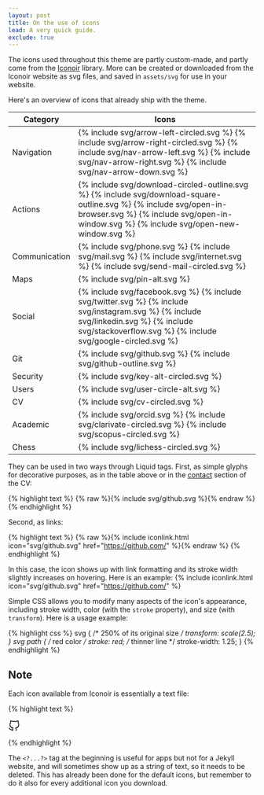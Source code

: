 ```yaml
---
layout: post
title: On the use of icons
lead: A very quick guide.
exclude: true
---
```


The icons used throughout this theme are partly custom-made, and partly come from the [Iconoir](https://iconoir.com/) library. More can be created or downloaded from the Iconoir website as svg files, and saved in `assets/svg` for use in your website.

Here's an overview of icons that already ship with the theme.

<table class="table">
  <thead>
    <tr>
      <th>Category</th>
      <th>Icons</th>
    </tr>
  </thead>
  <tbody>
    <tr>
      <td>Navigation</td>
      <td>{% include svg/arrow-left-circled.svg %} {% include svg/arrow-right-circled.svg %} {% include svg/nav-arrow-left.svg %} {% include svg/nav-arrow-right.svg %} {% include svg/nav-arrow-down.svg %}</td>
    </tr>
    <tr>
      <td>Actions</td>
      <td>{% include svg/download-circled-outline.svg %} {% include svg/download-square-outline.svg %} {% include svg/open-in-browser.svg %} {% include svg/open-in-window.svg %} {% include svg/open-new-window.svg %}</td>
    </tr>
    <tr>
      <td>Communication</td>
      <td>{% include svg/phone.svg %} {% include svg/mail.svg %} {% include svg/internet.svg %} {% include svg/send-mail-circled.svg %}</td>
    </tr>
    <tr>
      <td>Maps</td>
      <td>{% include svg/pin-alt.svg %}</td>
    </tr>
    <tr>
      <td>Social</td>
      <td>{% include svg/facebook.svg %} {% include svg/twitter.svg %} {% include svg/instagram.svg %} {% include svg/linkedin.svg %} {% include svg/stackoverflow.svg %} {% include svg/google-circled.svg %}</td>
    </tr>
    <tr>
      <td>Git</td>
      <td>{% include svg/github.svg %} {% include svg/github-outline.svg %}</td>
    </tr>
    <tr>
      <td>Security</td>
      <td>{% include svg/key-alt-circled.svg %}</td>
    </tr>
    <tr>
      <td>Users</td>
      <td>{% include svg/user-circle-alt.svg %}</td>
    </tr>
    <tr>
      <td>CV</td>
      <td>{% include svg/cv-circled.svg %}</td>
    </tr>
    <tr>
      <td>Academic</td>
      <td>{% include svg/orcid.svg %} {% include svg/clarivate-circled.svg %} {% include svg/scopus-circled.svg %}</td>
    </tr>
    <tr>
      <td>Chess</td>
      <td>{% include svg/lichess-circled.svg %}</td>
    </tr>
  </tbody>
</table>

They can be used in two ways through Liquid tags. First, as simple glyphs for decorative purposes, as in the table above or in the [contact](/cv) section of the CV:

{% highlight text %}
{% raw %}{% include svg/github.svg %}{% endraw %}
{% endhighlight %}

Second, as links:

{% highlight text %}
{% raw %}{% include iconlink.html icon="svg/github.svg" href="https://github.com/" %}{% endraw %}
{% endhighlight %}

In this case, the icon shows up with link formatting and its stroke width slightly increases on hovering. Here is an example: {% include iconlink.html icon="svg/github.svg" href="https://github.com/" %}

Simple CSS allows you to modify many aspects of the icon's appearance, including stroke width, color (with the `stroke` property), and size (with `transform`). Here is a usage example:

{% highlight css %}
svg {
  /* 250% of its original size */
  transform: scale(2.5);
  }
svg path {
    /* red color */
    stroke: red;
    /* thinner line */
    stroke-width: 1.25;
  }
{% endhighlight %}

## Note

Each icon available from Iconoir is essentially a text file:

{% highlight text %}

<?xml version="1.0" encoding="UTF-8"?><svg width="24px" height="24px" stroke-width="1.5" viewBox="0 0 24 24" fill="none" xmlns="http://www.w3.org/2000/svg" color="#000000"><path d="M16 22.027v-2.87a3.37 3.37 0 00-.94-2.61c3.14-.35 6.44-1.54 6.44-7a5.44 5.44 0 00-1.5-3.75 5.07 5.07 0 00-.09-3.77s-1.18-.35-3.91 1.48a13.38 13.38 0 00-7 0c-2.73-1.83-3.91-1.48-3.91-1.48A5.07 5.07 0 005 5.797a5.44 5.44 0 00-1.5 3.78c0 5.42 3.3 6.61 6.44 7a3.37 3.37 0 00-.94 2.58v2.87M9 20.027c-3 .973-5.5 0-7-3" stroke="#000000" stroke-width="1.5" stroke-linecap="round" stroke-linejoin="round"></path></svg>

{% endhighlight %}

The `<?...?>` tag at the beginning is useful for apps but not for a Jekyll website, and will sometimes show up as a string of text, so it needs to be deleted. This has already been done for the default icons, but remember to do it also for every additional icon you download.
